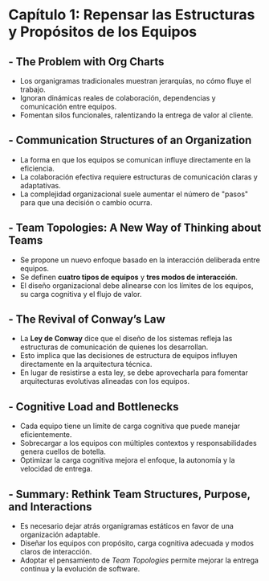 # Capítulo 1: Repensar las Estructuras y Propósitos de los Equipos

## - The Problem with Org Charts

* Los organigramas tradicionales muestran jerarquías, no cómo fluye el trabajo.
* Ignoran dinámicas reales de colaboración, dependencias y comunicación entre equipos.
* Fomentan silos funcionales, ralentizando la entrega de valor al cliente.

## - Communication Structures of an Organization

* La forma en que los equipos se comunican influye directamente en la eficiencia.
* La colaboración efectiva requiere estructuras de comunicación claras y adaptativas.
* La complejidad organizacional suele aumentar el número de "pasos" para que una decisión o cambio ocurra.

## - Team Topologies: A New Way of Thinking about Teams

* Se propone un nuevo enfoque basado en la interacción deliberada entre equipos.
* Se definen **cuatro tipos de equipos** y **tres modos de interacción**.
* El diseño organizacional debe alinearse con los límites de los equipos, su carga cognitiva y el flujo de valor.

## - The Revival of Conway’s Law

* La **Ley de Conway** dice que el diseño de los sistemas refleja las estructuras de comunicación de quienes los desarrollan.
* Esto implica que las decisiones de estructura de equipos influyen directamente en la arquitectura técnica.
* En lugar de resistirse a esta ley, se debe aprovecharla para fomentar arquitecturas evolutivas alineadas con los equipos.

## - Cognitive Load and Bottlenecks

* Cada equipo tiene un límite de carga cognitiva que puede manejar eficientemente.
* Sobrecargar a los equipos con múltiples contextos y responsabilidades genera cuellos de botella.
* Optimizar la carga cognitiva mejora el enfoque, la autonomía y la velocidad de entrega.

## - Summary: Rethink Team Structures, Purpose, and Interactions

* Es necesario dejar atrás organigramas estáticos en favor de una organización adaptable.
* Diseñar los equipos con propósito, carga cognitiva adecuada y modos claros de interacción.
* Adoptar el pensamiento de *Team Topologies* permite mejorar la entrega continua y la evolución de software.

